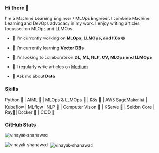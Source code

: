 ### Hi there 👋

I'm a Machine Learning Engineer / MLOps Engineer. I combine Machine Learning and DevOps advocacy in my work. I enjoy writing articles focussed on MLOps and LLMOps.

- 🔭 I’m currently working on **MLOps, LLMOps, and K8s 🤓**

- 🌱 I’m currently learning **Vector DBs**

- 👯 I’m looking to collaborate on **DL, ML, NLP, CV, MLOps and LLMOps**

- 📝 I regularly write articles on [Medium](https://medium.com/@vinayakshanawad)

- 💬 Ask me about **Data**

### Skills

Python 🐍 | AIML 🤖 | MLOps & LLMOps 🚀 | K8s 🚢 | AWS SageMaker 📊 | Kubeflow | MLflow | NLP 📃 | Computer Vision 👀 | KServe 🚀 | Seldon Core | Ray🕺| Docker 🐳 | CICD 🔁

### GitHub Stats

<p align="left"> <img src="https://komarev.com/ghpvc/?username=vinayak-shanawad&label=Visitors&color=0e75b6&style=flat" alt="vinayak-shanawad" /> </p>

<p><img align="left" src="https://github-readme-stats.vercel.app/api/top-langs?username=vinayak-shanawad&show_icons=true&locale=en&layout=compact" alt="vinayak-shanawad" /></p>

<p>&nbsp;<img align="center" src="https://github-readme-stats.vercel.app/api?username=vinayak-shanawad&show_icons=true&locale=en" alt="vinayak-shanawad" /></p>
